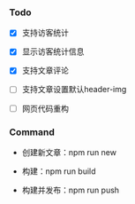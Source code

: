 ### Todo

- [x] 支持访客统计

- [x] 显示访客统计信息

- [x] 支持文章评论

- [ ] 支持文章设置默认header-img

- [ ] 网页代码重构

### Command

- 创建新文章：npm run new

- 构建：npm run build

- 构建并发布：npm run push
